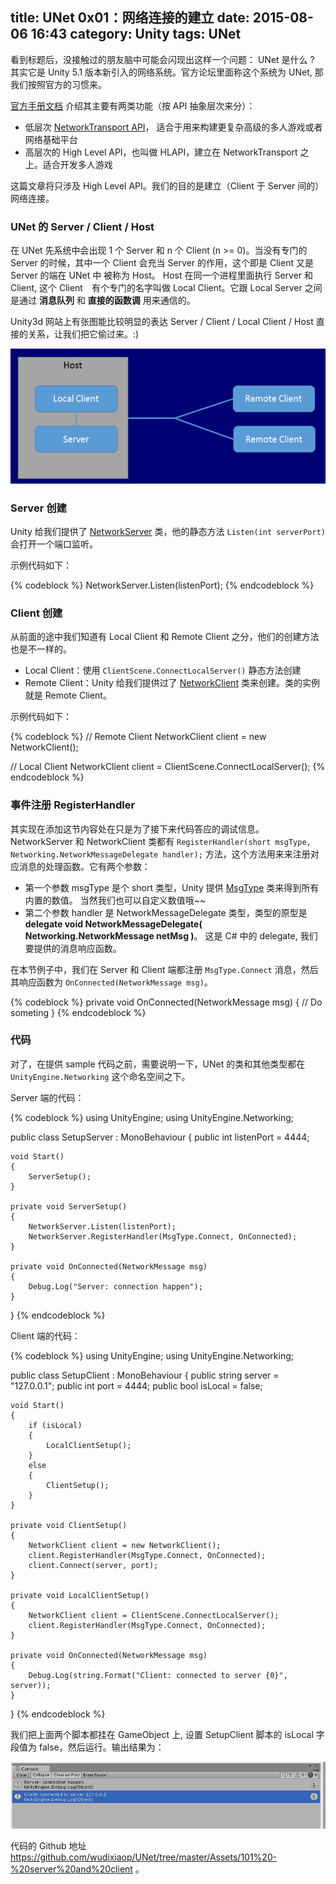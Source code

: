 title: UNet 0x01：网络连接的建立
date: 2015-08-06 16:43
category: Unity
tags: UNet
---

看到标题后，没接触过的朋友脑中可能会闪现出这样一个问题： UNet 是什么 ? 其实它是 Unity 5.1 版本新引入的网络系统。官方论坛里面称这个系统为 UNet, 那我们按照官方的习惯来。

[官方手册文档](http://docs.unity3d.com/Manual/UNetOverview.html) 介绍其主要有两类功能（按 API 抽象层次来分）：

* 低层次 [NetworkTransport API](http://docs.unity3d.com/Manual/UNetUsingTransport.html)， 适合于用来构建更复杂高级的多人游戏或者网络基础平台
* 高层次的 High Level API，也叫做 HLAPI，建立在 NetworkTransport 之上。适合开发多人游戏

这篇文章将只涉及 High Level API。我们的目的是建立（Client 于 Server 间的）网络连接。


### UNet 的 Server / Client / Host

在 UNet 先系统中会出现 1 个 Server 和 n 个 Client (n >= 0)。当没有专门的 Server 的时候，其中一个 Client 会充当 Server 的作用，这个即是 Client 又是 Server 的端在 UNet 中
被称为 Host。 Host 在同一个进程里面执行 Server 和 Client, 这个 Client　有个专门的名字叫做 Local Client。它跟 Local Server 之间是通过 __消息队列__ 和 __直接的函数调__ 用来通信的。 

<!--more-->

Unity3d 网站上有张图能比较明显的表达 Server / Client / Local Client / Host 直接的关系，让我们把它偷过来。:)

![NetworkHost](/images/UNet/NetworkHost.png)

### Server 创建

Unity 给我们提供了 [NetworkServer](http://docs.unity3d.com/ScriptReference/Networking.NetworkServer.html) 类，他的静态方法 `Listen(int serverPort)` 会打开一个端口监听。

示例代码如下：

{% codeblock %}
NetworkServer.Listen(listenPort);
{% endcodeblock %}

### Client 创建

从前面的途中我们知道有 Local Client 和 Remote Client 之分，他们的创建方法也是不一样的。

* Local Client：使用 `ClientScene.ConnectLocalServer()` 静态方法创建
* Remote Client：Unity 给我们提供过了 [NetworkClient](http://docs.unity3d.com/ScriptReference/Networking.NetworkClient.html) 类来创建。类的实例就是 Remote Client。

示例代码如下：

{% codeblock %}
// Remote Client
NetworkClient client = new NetworkClient(); 

// Local Client
NetworkClient client = ClientScene.ConnectLocalServer();
{% endcodeblock %}
	
### 事件注册 RegisterHandler

其实现在添加这节内容处在只是为了接下来代码答应的调试信息。NetworkServer 和 NetworkClient 类都有 `RegisterHandler(short msgType, Networking.NetworkMessageDelegate handler);` 
方法，这个方法用来来注册对应消息的处理函数。它有两个参数：

* 第一个参数 msgType 是个 short 类型，Unity 提供 [MsgType](http://docs.unity3d.com/ScriptReference/Networking.MsgType.html) 类来得到所有内置的数值。
当然我们也可以自定义数值哦~~
* 第二个参数 handler 是 NetworkMessageDelegate 类型，类型的原型是 __delegate void NetworkMessageDelegate( Networking.NetworkMessage netMsg )__。
这是 C# 中的 delegate, 我们要提供的消息响应函数。


在本节例子中，我们在 Server 和 Client 端都注册 `MsgType.Connect` 消息，然后其响应函数为 `OnConnected(NetworkMessage msg)`。

{% codeblock %}
private void OnConnected(NetworkMessage msg)
{
    // Do someting
}
{% endcodeblock %}	

### 代码

对了，在提供 sample 代码之前，需要说明一下，UNet 的类和其他类型都在 `UnityEngine.Networking` 这个命名空间之下。

Server 端的代码：

{% codeblock %}
using UnityEngine;
using UnityEngine.Networking;

public class SetupServer : MonoBehaviour
{
    public int listenPort = 4444;

    void Start()
    {
        ServerSetup();
    }

    private void ServerSetup()
    {
        NetworkServer.Listen(listenPort);
        NetworkServer.RegisterHandler(MsgType.Connect, OnConnected);
    }
    
    private void OnConnected(NetworkMessage msg)
    {
        Debug.Log("Server: connection happen");
    }
}
{% endcodeblock %}

Client 端的代码：

{% codeblock %}
using UnityEngine;
using UnityEngine.Networking;

public class SetupClient : MonoBehaviour
{
    public string server = "127.0.0.1";
    public int port = 4444;
    public bool isLocal = false;

    void Start()
    {
        if (isLocal)
        {
            LocalClientSetup();
        }
        else
        {
            ClientSetup();
        }
    }

    private void ClientSetup()
    {
        NetworkClient client = new NetworkClient();
        client.RegisterHandler(MsgType.Connect, OnConnected);
        client.Connect(server, port);
    }
    
    private void LocalClientSetup()
    {
        NetworkClient client = ClientScene.ConnectLocalServer();
        client.RegisterHandler(MsgType.Connect, OnConnected);
    }
    
    private void OnConnected(NetworkMessage msg) 
    {
        Debug.Log(string.Format("Client: connected to server {0}", server));
    }
}
{% endcodeblock %}

我们把上面两个脚本都挂在 GameObject 上, 设置 SetupClient 脚本的 isLocal 字段值为 false，然后运行。输出结果为：

![output](/images/UNet/outputResult.PNG)


代码的 Github 地址 <https://github.com/wudixiaop/UNet/tree/master/Assets/101%20-%20server%20and%20client> 。